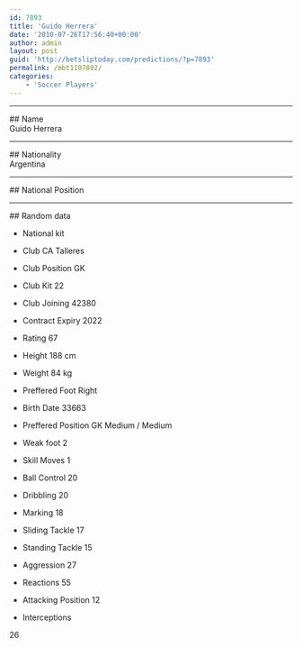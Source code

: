 ```yaml
---
id: 7893
title: 'Guido Herrera'
date: '2010-07-26T17:56:40+00:00'
author: admin
layout: post
guid: 'http://betsliptoday.com/predictions/?p=7893'
permalink: /mbt1107892/
categories:
    - 'Soccer Players'
---
```


- - - - - -

\## Name  
 Guido Herrera

- - - - - -

\## Nationality  
 Argentina

- - - - - -

\## National Position

- - - - - -

\## Random data

- National kit
- Club
 CA Talleres

- Club Position
 GK

- Club Kit
 22

- Club Joining
 42380

- Contract Expiry
 2022

- Rating
 67

- Height
 188 cm

- Weight
 84 kg

- Preffered Foot
 Right

- Birth Date
 33663

- Preffered Position
 GK Medium / Medium

- Weak foot
 2

- Skill Moves
 1

- Ball Control
 20

- Dribbling
 20

- Marking
 18

- Sliding Tackle
 17

- Standing Tackle
 15

- Aggression
 27

- Reactions
 55

- Attacking Position
 12

- Interceptions

 26